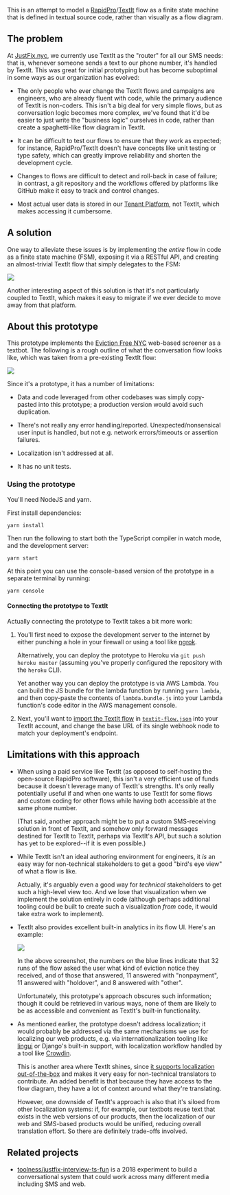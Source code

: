 This is an attempt to model a [RapidPro][]/[TextIt][] flow as a finite state machine
that is defined in textual source code, rather than visually as a flow diagram.

[RapidPro]: https://rapidpro.io/
[TextIt]: https://textit.in/

## The problem

At [JustFix.nyc][], we currently use TextIt as the "router" for all our SMS
needs: that is, whenever someone sends a text to our phone number, it's handled
by TextIt.  This was great for initial prototyping but has become suboptimal
in some ways as our organization has evolved:

* The only people who ever change the TextIt flows and campaigns are engineers,
  who are already fluent with code, while the primary audience of TextIt is
  non-coders. This isn't a big deal for very simple flows, but as conversation
  logic becomes more complex, we've found that it'd be easier to just write the
  "business logic" ourselves in code, rather than create a spaghetti-like flow
  diagram in TextIt.

* It can be difficult to test our flows to ensure that they work as expected; for
  instance, RapidPro/TextIt doesn't have concepts like unit testing or type safety,
  which can greatly improve reliability and shorten the development cycle.

* Changes to flows are difficult to detect and roll-back in case of
  failure; in contrast, a git repository and the workflows offered by platforms
  like GitHub make it easy to track and control changes.

* Most actual user data is stored in our [Tenant Platform][], not
  TextIt, which makes accessing it cumbersome.

[JustFix.nyc]: https://www.justfix.nyc/
[Tenant Platform]: https://github.com/JustFixNYC/tenants2

## A solution

One way to alleviate these issues is by implementing the *entire* flow in code
as a finite state machine (FSM), exposing it via a RESTful API, and creating an
almost-trivial TextIt flow that simply delegates to the FSM:

<img src="./docs/flow-diagram.png">

Another interesting aspect of this solution is that it's not particularly
coupled to TextIt, which makes it easy to migrate if we ever decide to
move away from that platform.

## About this prototype

This prototype implements the [Eviction Free NYC][EFNYC] web-based screener as
a textbot.  The following is a rough outline of what the conversation flow
looks like, which was taken from a pre-existing TextIt flow:

<img src="./docs/efnyc-textbot-v2.png">

Since it's a prototype, it has a number of limitations:

* Data and code leveraged from other codebases was simply copy-pasted into
  this prototype; a production version would avoid such duplication.

* There's not really any error handling/reported. Unexpected/nonsensical user
  input is handled, but not e.g. network errors/timeouts or assertion failures.

* Localization isn't addressed at all.

* It has no unit tests.

[EFNYC]: https://www.evictionfreenyc.org/en-US/

### Using the prototype

You'll need NodeJS and yarn.

First install dependencies:

```
yarn install
```

Then run the following to start both the TypeScript compiler in watch
mode, and the development server:

```
yarn start
```

At this point you can use the console-based version of the prototype in
a separate terminal by running:

```
yarn console
```

#### Connecting the prototype to TextIt

Actually connecting the prototype to TextIt takes a bit more work:

1. You'll first need to expose the development server to the internet by
   either punching a hole in your firewall or using a tool like [ngrok][].

   Alternatively, you can deploy the prototype to Heroku via
   `git push heroku master` (assuming you've properly configured the
   repository with the `heroku` CLI).

   Yet another way you can deploy the prototype is via AWS Lambda.
   You can build the JS bundle for the lambda function by running
   `yarn lambda`, and then copy-paste the contents of
   `lambda.bundle.js` into your Lambda function's code editor in
   the AWS management console.

2. Next, you'll want to [import the TextIt flow][import] in
   [`textit-flow.json`](./textit-flow.json) into your TextIt account,
   and change the base URL of its single webhook node to match your
   deployment's endpoint.

[ngrok]: https://ngrok.io/
[import]: https://help.nyaruka.com/en/articles/1911231-importing-a-flow

## Limitations with this approach

* When using a paid service like TextIt (as opposed to self-hosting the
  open-source RapidPro software), this isn't a very efficient use of funds
  because it doesn't leverage many of TextIt's strengths. It's only
  really potentially useful if and when one wants to use TextIt for some
  flows and custom coding for other flows while having both accessible at
  the same phone number.

  (That said, another approach might be to put a custom SMS-receiving
  solution in front of TextIt, and somehow only forward messages
  destined for TextIt to TextIt, perhaps via TextIt's API, but such
  a solution has yet to be explored--if it is even possible.)

* While TextIt isn't an ideal authoring environment for engineers, it
  *is* an easy way for non-technical stakeholders to get a good
  "bird's eye view" of what a flow is like.
  
  Actually, it's arguably even a good way for *technical* stakeholders
  to get such a high-level view too. And we lose that visualization
  when we implement the solution entirely in code (although perhaps
  additional tooling could be built to create such a visualization
  *from* code, it would take extra work to implement).

* TextIt also provides excellent built-in analytics in its flow UI. Here's
  an example:

  <img src="./docs/analytics.png">

  In the above screenshot, the numbers on the blue lines indicate
  that 32 runs of the flow asked the user what kind of eviction notice
  they received, and of those that answered, 11 answered with "nonpayment",
  11 answered with "holdover", and 8 answered with "other".

  Unfortunately, this prototype's approach obscures such information; though it
  could be retrieved in various ways, none of them are likely to be
  as accessible and convenient as TextIt's built-in functionality.

* As mentioned earlier, the prototype doesn't address localization; it would
  probably be addressed via the same mechanisms we use for localizing
  our web products, e.g. via internationalization tooling like [lingui][]
  or Django's built-in support, with localization workflow handled by
  a tool like [Crowdin][].

  This is another area where TextIt shines, since
  [it supports localization out-of-the-box][textit-l10n] and makes it
  very easy for non-technical translators to contribute. An added benefit
  is that because they have access to the flow diagram, they have a lot of
  context around what they're translating.

  However, one downside of TextIt's approach is also that it's siloed from
  other localization systems: if, for example, our textbots reuse text
  that exists in the web versions of our products, then the localization
  of our web and SMS-based products would be unified, reducing overall
  translation effort. So there are definitely trade-offs involved.

## Related projects

* [toolness/justfix-interview-ts-fun](https://github.com/toolness/justfix-interview-ts-fun) is a 2018 experiment to build a conversational system that could work across many different media including SMS and web.


[lingui]: https://github.com/lingui/js-lingui
[Crowdin]: https://crowdin.com/
[textit-l10n]: https://blog.textit.in/localizing-workflows-to-support-multiple-languages
